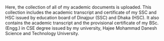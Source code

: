 Here, the collection of all of my academic documents is uploaded. This collection includes the academic transcript and certificate of my SSC and HSC issued by education board of Dinajpur (SSC) and Dhaka (HSC). It also contains the academic transcript and the provisional certificate of my BSc.(Engg.) in CSE degree issued by my university, Hajee Mohammad Danesh Science and Technology University.
